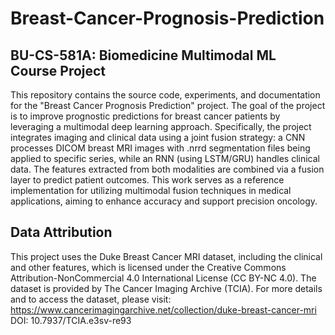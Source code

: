 # Breast-Cancer-Prognosis-Prediction

## BU-CS-581A: Biomedicine Multimodal ML Course Project

This repository contains the source code, experiments, and documentation for the "Breast Cancer Prognosis Prediction" project. The goal of the project is to improve prognostic predictions for breast cancer patients by leveraging a multimodal deep learning approach. Specifically, the project integrates imaging and clinical data using a joint fusion strategy: a CNN processes DICOM breast MRI images with .nrrd segmentation files being applied to specific series, while an RNN (using LSTM/GRU) handles clinical data. The features extracted from both modalities are combined via a fusion layer to predict patient outcomes. This work serves as a reference implementation for utilizing multimodal fusion techniques in medical applications, aiming to enhance accuracy and support precision oncology.

## Data Attribution
This project uses the Duke Breast Cancer MRI dataset, including the clinical and other features, which is licensed under the Creative Commons Attribution-NonCommercial 4.0 International License (CC BY-NC 4.0). The dataset is provided by The Cancer Imaging Archive (TCIA).
For more details and to access the dataset, please visit:
https://www.cancerimagingarchive.net/collection/duke-breast-cancer-mri
DOI: 10.7937/TCIA.e3sv-re93
